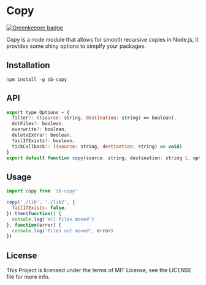 Copy
=====

[![Greenkeeper badge](https://badges.greenkeeper.io/steelbrain/copy.svg)](https://greenkeeper.io/)

Copy is a node module that allows for smooth recursive copies in Node.js, it provides some shiny options to simplfy your packages.

## Installation
```
npm install -g sb-copy
```

## API
```js
export type Options = {
  filter?: ((source: string, destination: string) => boolean),
  dotFiles?: boolean,
  overwrite?: boolean,
  deleteExtra?: boolean,
  failIfExists?: boolean,
  tickCallback?: ((source: string, destination: string) => void)
}
export default function copy(source: string, destination: string [, options: Options])
```

## Usage

```js
import copy from 'sb-copy'

copy('./lib', './lib2', {
  failIfExists: false,
}).then(function() {
  console.log('all files moved')
}, function(error) {
  console.log('files not moved', error)
})
```

## License

This Project is licensed under the terms of MIT License, see the LICENSE file for more info.
